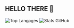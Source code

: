 ## HELLO THERE 👋
<!--
**Zanakan12/zanakan12** is a ✨ _special_ ✨ repository because its `README.md` (this file) appears on your GitHub profile.
Here are some ideas to get you started:
🔭 I’m currently working on: Developing my skills as a full-stack developer, focusing on Go, C++, HTML, and using Dear ImGui for system monitoring projects. I’ve also created a forum using Go.
🌱 I’m currently learning: Go language, C++, HTML, SQLite, and how to use Dear ImGui for building graphical interfaces.
👯 I’m looking to collaborate on: Open-source projects or small development tasks involving Go, C++, HTML, or Dear ImGui.
🤔 I’m looking for help with: Advanced Go techniques, improving my knowledge of system monitoring tools, and mastering Dear ImGui.
💬 Ask me about: My journey in becoming a full-stack developer, my forum project in Go, using Go for backend development, HTML practices, or how to get started with SQLite and Dear ImGui.
📫 How to reach me: You can contact me via [preferred contact method, e.g., email or social media handle].
😄 Pronouns: He/Him
⚡ Fun fact: I’m passionate about learning different dialects, including Tunisian, and I’m always excited to dive into new programming challenges!
-->
![Top Langages](https://github-readme-stats.vercel.app/api/top-langs/?username=Zanakan12&layout=compact)
![Stats GitHub](https://github-readme-stats.vercel.app/api?username=Zanakan12&show_icons=true&count_private=true&theme=radical)
